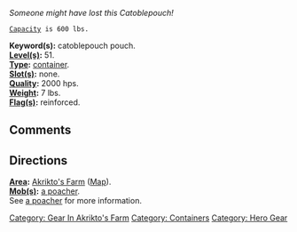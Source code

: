 *Someone might have lost this Catoblepouch!*

[`Capacity`](Container_Values.md "wikilink")` is 600 lbs.`

**Keyword(s):** catoblepouch pouch.  
**[Level(s)](Object_Level.md "wikilink"):** 51.  
**[Type](:Category:_Object_Types.md "wikilink"):**
[container](:Category:_Containers.md "wikilink").  
**[Slot(s)](Object_Slots.md "wikilink"):** none.  
**[Quality](Object_Quality.md "wikilink"):** 2000 hps.  
**[Weight](Object_Weight.md "wikilink"):** 7 lbs.  
**[Flag(s)](:Category:_Object_Flags.md "wikilink"):** reinforced.  

## Comments

## Directions

**[Area](:Category:_Areas.md "wikilink"):** [Akrikto's
Farm](:Category:_Akrikto's_Farm.md "wikilink")
([Map](Akrikto's_Farm_Map.md "wikilink")).  
**[Mob(s)](:Category:_Mobs.md "wikilink"):** [a
poacher](poacher.md "wikilink").  
See [a poacher](poacher.md "wikilink") for more information.  

[Category: Gear In Akrikto's
Farm](Category:_Gear_In_Akrikto's_Farm "wikilink") [Category:
Containers](Category:_Containers "wikilink") [Category: Hero
Gear](Category:_Hero_Gear "wikilink")

